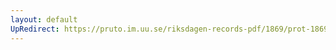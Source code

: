 ```yaml
---
layout: default
UpRedirect: https://pruto.im.uu.se/riksdagen-records-pdf/1869/prot-1869--fk--501/prot-1869--fk--501_046.pdf
---
```

